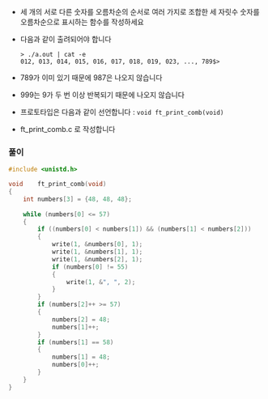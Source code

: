 - 세 개의 서로 다른 숫자를 오름차순의 순서로 여러 가지로 조합한 세 자릿수 숫자를 오름차순으로 표시하는 함수를 작성하세요

- 다음과 같이 출려되어야 합니다

    ```shell
    > ./a.out | cat -e
    012, 013, 014, 015, 016, 017, 018, 019, 023, ..., 789$>
    ```

- 789가 이미 있기 때문에 987은 나오지 않습니다
- 999는 9가 두 번 이상 반복되기 때문에 나오지 않습니다
- 프로토타입은 다음과 같이 선언합니다 : `void ft_print_comb(void)`
- ft_print_comb.c 로 작성합니다

### 풀이

```c
#include <unistd.h>

void	ft_print_comb(void)
{
    int numbers[3] = {48, 48, 48};
    
    while (numbers[0] <= 57)
    {
    	if ((numbers[0] < numbers[1]) && (numbers[1] < numbers[2]))
        {
            write(1, &numbers[0], 1);
            write(1, &numbers[1], 1);
            write(1, &numbers[2], 1);
            if (numbers[0] != 55)
            {
                write(1, &", ", 2);
            }
        }
        if (numbers[2]++ >= 57)
        {
            numbers[2] = 48;
            numbers[1]++;
        }
        if (numbers[1] == 58)
        {
            numbers[1] = 48;
            numbers[0]++;
        }
    }
}
```


